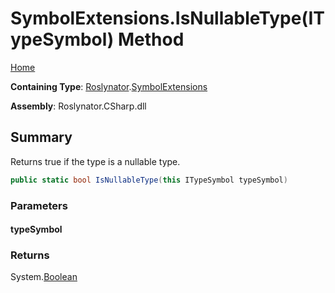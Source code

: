# SymbolExtensions\.IsNullableType\(ITypeSymbol\) Method

[Home](../../../README.md)

**Containing Type**: [Roslynator](../../README.md)\.[SymbolExtensions](../README.md)

**Assembly**: Roslynator\.CSharp\.dll

## Summary

Returns true if the type is a nullable type\.

```csharp
public static bool IsNullableType(this ITypeSymbol typeSymbol)
```

### Parameters

#### typeSymbol





### Returns

System\.[Boolean](https://docs.microsoft.com/en-us/dotnet/api/system.boolean)

